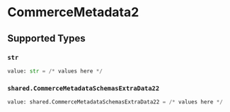 # CommerceMetadata2


## Supported Types

### `str`

```python
value: str = /* values here */
```

### `shared.CommerceMetadataSchemasExtraData22`

```python
value: shared.CommerceMetadataSchemasExtraData22 = /* values here */
```


